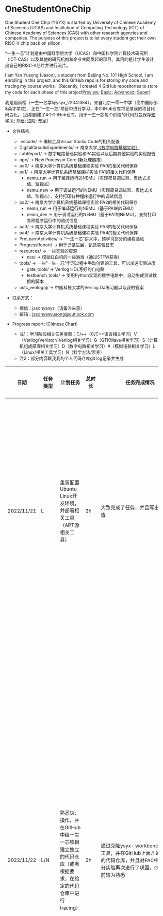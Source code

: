 # OneStudentOneChip

One Student One Chip (YSYX) is started by University of Chinese Academy of Sciences (UCAS) and Institution of Computing Technology (ICT) of Chinese Academy of Sciences (CAS) with other research agencies and companies. The purpose of this project is to let every student get their own RISC-V chip back on silicon.

“一生一芯”计划是由中国科学院大学（UCAS）和中国科学院计算技术研究所（ICT-CAS）以及其他的研究机构和企业共同发起的项目。其目的是让学生设计出自己的RISC-V芯片并进行流片。

I am Yan Yusong (Jason), a student from Beijing No. 101 High School, I am enrolling in this project, and this GitHub repo is for storing my code and tracing my course works.（Recently, I created 4 GitHub repositories to store my code for each phase of this project[Preview](https://github.com/Jasonyanyusong/ysyx_Preview); [Basic](https://github.com/Jasonyanyusong/ysyx_Basic); [Advanced](https://github.com/Jasonyanyusong/ysyx_Advanced); [Super](https://github.com/Jasonyanyusong/ysyx_Super)）

我是烟雨松（一生一芯学号ysyx_22041384），来自北京一零一中学（高中国际部&英才学院），正在“一生一芯”项目中进行学习，本GitHub仓库将记录我的项目代码变化。（近期创建了4个GitHub仓库，用于一生一芯每个阶段的代码打包保存[预学习](https://github.com/Jasonyanyusong/ysyx_Preview); [基础](https://github.com/Jasonyanyusong/ysyx_Basic); [进阶](https://github.com/Jasonyanyusong/ysyx_Advanced); [专家](https://github.com/Jasonyanyusong/ysyx_Super)）

* 文件结构:
    * .vscode/ -> 编辑工具Visual Studio Code的相关配置
    * DigitalCircuitsExperiments/ -> 南京大学[《数字电路基础实验》](https://nju-projectn.github.io/dlco-lecture-note/index.html)
    * LabReport/ -> 数字电路基础实验和PA实验以及后期其他实验的实验报告
    * npc/ -> New Processor Core (新处理器核)
    * pa0/ -> 南京大学计算机系统基础课程实验 PA0的相关代码保存
    * pa1/ -> 南京大学计算机系统基础课程实验 PA1的相关代码保存
        * nemu_run -> 用于编译运行的NEMU（实现简易调试器、表达式求值、监视点）
        * nemu_new -> 用于调试运行的NEMU（实现简易调试器、表达式求值、监视点），支持打印各种程序运行中的调试信息
    * pa2/ -> 南京大学计算机系统基础课程实验 PA2的相关代码保存
        * nemu_run -> 用于编译运行的NEMU（基于PA1的NEMU）
        * nemu_dev -> 用于调试运行的NEMU（基于PA1的NEMU），支持打印各种程序运行中的调试信息
    * pa3/ -> 南京大学计算机系统基础课程实验 PA3的相关代码保存
    * pa4/ -> 南京大学计算机系统基础课程实验 PA4的相关代码保存
    * PreLearnActivities/ -> “一生一芯”讲义中，预学习部分的编程活动
    * ProgressReport/ -> 用于记录进展，记录实验日志
    * resources/ -> 一些实验的资源
        * nes/ -> 模拟红白机的一些游戏（通过STFW获得）
    * tools/ -> 一些“一生一芯”学习过程中手动创建的工具，可以加速实验进度
        * gate_tools/ -> Verilog HDL写好的门电路
        * testbench_tools/ -> 使用Python实现的数字电路中，自动生成测试数据的脚本
    * ustc_verilogoj/ -> 中国科技大学的Verilog OJ练习题以及我的答案

* 联系方式：
    * 微信：jasonyanys（请备注来意）
    * 邮箱：jasonyanyusong@outlook.com

* Progress report: (Chinese Chart)
    * 注1：学习阶段相关任务类型：C/++（C/C++语言相关学习）V（Verilog/Verilator/IVerilog相关学习）G（GTKWave相关学习）S（计算机组成原理相关学习）D（数字电路相关学习）A（模拟电路相关学习）L（Linux/相关工具学习）N（科学方法/素养）
    * 注2：部分内容跟我我的个人代码仓库git log记录并生成

|日期|任务类型|计划任务|总时长|任务完成情况|卡了一段时间的bug|备注|记录故事/心情|
|----|----|----|----|----|----|----|----|
|2022/11/21|L|重新配置Ubuntu Linux开发环境，并部署相关工具（APT源相关工具）|2h|大致完成了任务，并且写出了[实验报告](https://docs.qq.com/doc/DSVplS2dNRWVxUXZG)|NEMU在ARM处理器的Ubuntu Linux中无法正常的运行，会出现core dump的问题（此问题后期我会在x86-64）的Ubuntu Linux中再次尝试，若x86的系统中可运行，则有可能是兼容性问题，后期会反馈。|ARM的Ubuntu系统是在基于M1的Mac上开的虚拟机，但是其他工具都能够正常工作|个人现在感觉还是x86平台进行开发比较靠谱，我的Mac经常会有一些工具不兼容或者效率低，但是应该可以通过优化等方式进行解决|
|2022/11/22|L/N|熟悉Git操作，并在GitHub中给一生一芯项目建立独立的代码仓库（或者根据要求，在给定的代码仓库中进行tracing）|2h|通过克隆ysyx- workbench和其他工具，并在GitHub上面开通了自己的代码仓库，并且对PA0中的Git部分实验再次进行了巩固，Git使用目前较为熟悉| GitHub由于一些原因，访问较慢，需要配置代理或者使用镜像站或者使用GitLab自建代码仓库（目前有一台云服务器）|已经解决问题，使用github继续保存代码|虽然使用Git追踪开发进度是一件非常繁琐和复杂的事情（需要在意很多的细节并比直接保存代码麻烦好多）但是Git可以让开发项目的团队在某个版本出现问题后快速的回滚到上一个可用版本，增加了工程的可用性。同时使用Git可以保证代码的原创性，从而促进学习进度和学习动机。|
|2022/11/23|N|阅读“提问的智慧”和“别像弱智一样提问”并编写阅读报告|2h|完成了阅读任务，并编写了1000字以上的[读后感](https://docs.qq.com/doc/DSUFTakJuWnV3bmNT)|阅读任务没有上机操作，不进行记录|阅读报告链接在任务完成情况中|重新认识了科学研究的过程，以后进行科学提问需要经过思考，不能够发现什么问题直接提出来，提出问题之后也要不停思考原来的问题。通过交流合作提升项目进度。|
|2022/11/24|N/A/D|阅读《模拟电路与数字电路》第1章（绪论）；第2章（半导体器件基础）；第8章（数字逻辑基础）|6h|完成了阅读，编写了[学习记录](https://docs.qq.com/doc/DSVFORXZLZ0x3WGJJ)| | | |
|2022/11/26|V/G|完成了二选一选择器设计（框架）|2h|完成了二选一选择器设计（框架）| | | |
|2022/11/27|V/G|完成了二选一选择器设计（数据流建模、结构建模、行为建模）|2h|完成了三个方法建模二选一选择器，并使用verilator相关功能进行编译，并通过gtkwave查看波形图| | | |
|2022/11/28|V/G|完成了四选一选择器设计|2h|使用case方法设计了四选一选择器，并自己编写了仿真激励文件| | | |
|2022/12/8|V/G|完成编码器、译码器|2h|任务已经完成，编码器和译码器分别设计了case方法和for方法进行建模。| | | |
|2022/12/9|V/G|七段数码管驱动模块的设计|2h|完成了共阳极和共阴极七段数码管的驱动模块设计，并使用波形图查看仿真结果| | | |
|2022/12/10|V/G|全加器设计|2h|完成了一位全加器设计，并将其串联成四位的版本，通过数据流建模设计加法计算功能模块| | | |
|2022/12/13|V/G|设计加减法运算器与ALU|2h|完成了设计，并编写了仿真测试文件| | | |
|2022/12/14|V/G|设计加减法运算器与ALU|2h|设计了更多的测试用例进行测试模块正确性| | | |
|2022/12/17|V/G|设计加减法运算器与ALU|2h|继续增加测试样例| | | |
|2022/12/19|V/G|整理总结完成数字电路基础实验4|2h|debug| | | |
|2023/1/1|V/G|寄存器的学习|2h|完成了一位寄存器和多位寄存器的设计，并且通过了Verilator进行仿真测试，掌握了一些时序逻辑电路的设计方法| | | |
|2023/1/7|V/G|加法计数器、减法计数器|2h|设计了多种加法计数器和减法计数器，并通过verilator进行仿真，通过gtkwave进行结果检验| | | |
|2023/1/8|V/G|加法计数器、减法计数器|2h|设计了多种加法计数器和减法计数器，并通过verilator进行仿真，通过gtkwave进行结果检验| | | |
|2023/1/9|V/G|桶形移位寄存器|2h|阅读了8位桶形移位寄存器的设计图，并通过Verilog结构化建模实现了这个模块| | | |
|2023/1/11|V/G|桶形移位寄存器|2h|阅读了8位桶形移位寄存器的设计图，并通过Verilog结构化建模实现了这个模块| | | |
|2023/1/14|环境|设计了自动安装相关环境依赖的脚本|2h|因为我电脑设备来回换，懒得敲太多命令行，整了一个这个| | | |
|2023/1/17|V/G|循环移位设计|2h|设计了正跳变沿河负跳变沿的循环左移位寄存器和循环右移位寄存器| | | |
|2023/1/18|V/G|算数移位设计+逻辑移位设计|2h|设计了正跳变沿河负跳变沿的算数左移位寄存器和算数右移位寄存器，设计了正跳变沿河负跳变沿的逻辑左移位寄存器和逻辑右移位寄存器| | | |
|2023/1/24|V/G|阅读数字电路基础实验7讲义|2h|完成阅读，学习了有限状态机的定义| | | |
|2023/1/25|V/G|FSM设计|2h|理解了有限状态机的工作原理，并完成了一个检测四个连续相同输入的有限状态机| | | |
|2023/1/26|V/G|PS/2设计|2h|阅读了有关PS/2相关的讲义，并编写仿真文件仿真了键盘F1-F2的按键| | | |
|2023/1/30|C/L|NEMU|2h|修改了一进入就出发assertion的bug；让其可以实现优雅的退出；添加了w、si、info r功能| | | |
|2023/1/31|C/L|NEMU|2h|添加了x功能| | | |
|2023/2/3|V/G|数字电路基础实验改错|2h|修改数字电路基础实验3中的bug| | | |
|2023/2/4|V/G|数字电路基础实验改错|2h|修改数字电路基础实验6中的bug| | | |
|2023/2/13|C/L|NEMU|2h|1）修改了NEMU扫描内存和打印机寄存器的功能2）表达式求值部分完成了增加Token的任务| | | |
|2023/2/14|C/L|NEMU|2h|将PA1中编译完成的NEMU存入工作目录| | | |
|2023/2/15|C/L|NEMU|2h|打印内存函数增加了更多位，且更新了函数的结构| | | |
|2023/2/16|C/L|NEMU|2h|1）对于RISCV64指令集，更新了扫描内存的函数 2）在sdb中优化了打印内存的代码，使得nemuconfig更换ISA后不必修改代码 3）优化了扫描寄存器和扫描内存的函数输出 4）删除了冗余的代码 5）编译结果保存| | | |
|2023/2/17|C/L|NEMU|0.5h|给程序中的调试信息增加了开关| | | |
|2023/2/18|C/L|NEMU|0.5h|更新了源代码（可以根据git log查看更新的位置）| | | |
|2023/2/19|C/L|NEMU|0.5h|更新了NEMU，表达式求值部分可以输出token| | | |
|2023/2/25|活动|参与RISCV年会|6h|听报告、学习、记笔记| | | |
|2023/2/26|C/L|NEMU|2h|表达式求值部分添加二进制，增加了查看括号是否balance的函数，创建operator token来记录没有数字的token，正则表达式识别二进制、八进制、十进制、十六进制数| | | |
|2023/2/27|C/L|NEMU|2h|1）给 !, +, -, *, /, (, ) 分配了TOKENID 2）给SDB/EXPR/WATCHPOINT添加了调试信息输入输出的开关| | | |
|2023/2/28|C/L|NEMU|2h|1）在SDB中实现了管理调试信息的集中开关 2）删除了SDB中version debug instruction函数 3）打印调试信息状态 4）删除冗余代码 5）调整SDB函数代码结构| | | |
|2023/3/2|C/L|NEMU|0.5h|更新了SDB的UI| | | |
|2023/3/3|C/L|NEMU|2h|1）修复了expr中strncpy函数的bug 2）记录了debug结果| | | |
|2023/3/5|C/L|NEMU|2h|1）完成了process_operator_token的函数 2）添加了void give_priority(): just set priority according to precidency rule 、void give_priority_no_parentheses(): update priority matching parentheses 连个用来给运算符提供优先级的函数 3）添加了int process_add(int add_operator_index): Add、int process_minus(int minus_operator_index): Minus、int process_multiply(int multiply_operator_index): Multiply、int process_devide(int devide_operator_index): Devide、int process_equal(int equal_operator_index): Equal、int process_not_equal(int not_equal_operator_index): Not Equal、int process_and(int and_operator_index): And、int process_or(int or_operator_index): Or、int process_not(int not_operator_index): Not 用来计算表达式数值的函数 4）添加了检查左右侧是否为数字的函数 5）优化了给运算符优先级的函数 6）修正了运行中的若干bug 7）完成了寻找全局最高优先级的函数 8）在make token函数中移除了括号检验 9）准备了一个新的nemu目录，会定期同步正在开发的nemu，新的nemu没有printf输出，运行起来更流畅且代码阅读体验更好| | | |
|2023/3/6|C/L|NEMU|2h|1）优化了检查括号的算法 2）完成了void give_priority_no_parentheses() 3）修复了expr中的一处typo| | | |
|2023/3/7|C/L|NEMU|2h|1）设计了一个表达式求值的初始化函数，每次调用表达式求值单元都会执行这个函数，会清空上一次计算结果 2）修改了一些命名错误，可以编译通过并执行| | | |
|2023/3/8|C/L|NEMU|0.5h|删除了表达式求值中的二进制和八进制输入（可以通过十六进制替换）| | | |
|2023/3/11|C/L|NEMU|2h|1）删除了表达式求值单元中没有被使用的find_dominant_operator函数 2）更新了除法函数，对除0情况进行报错 3）删除了多余的代码和TODO 4）删除了一些不必要的printf| | | |
|2023/3/12|C/L|NEMU|4h|1）修复了若干bug 2）完成了give_sub_priority 3）更新了表达式求值初始化函数 4）优化了give_sub_priority函数实现的逻辑 5）计划了函数calculate_one_round的逻辑 6）实现了calculate_one_round的第一步：First, find the highest priority and sub_priority, then get the index in tokens[32] 7）修复了第一步的逻辑漏洞 8）实现了calculate_one_round的第二步：Scend, check the condition to make a success call, if not success, set success_calculate_one_round_call to false 9）修复了第二步的逻辑漏洞 10）实现了calculate_one_round的第三步：Third, implement specific calls to evaluate the result 11）实现了calculate_one_round的第四步：Fourth, store the new result to a token, check if the token's left and right is a pair of parentheses, if so, remove it 12）修复了第三步引起的括号处理问题 13）添加了char* calculate(bool* success_calculate_call)函数 14）经过测试，表达式求值功能正常且结果符合预期 15）将commit 6ea3a38的nemu同步到没有打印调试信息的版本，进行保存| | | |
|2023/3/14|C/L|NEMU|0.5h|优化了message输出，可以保证后期多个工具相互调用也可以很好的定位问题的工具名、功能单元名以及message的种类| | | |
|2023/3/16|C/L|NEMU|1h|1）对于所有ISA，实现了word_t isa_reg_str2val 2）在表达式求值单元中添加了指针token和负号token| | | |
|2023/3/17|C/L|NEMU|2h|1）给expr增加了一些函数功能 2）修复了负数计算时表达式求值单元进入死循环的问题 3）删除了一些冗余的代码，并再次检查括号匹配函数 4）在两个nemu中删除了表达式求值单元没有使用的函数 5）在make token中，直接将16进制数转换成10进制数存储在token中 6）实现了正确的expr返回值 7）修复了一些指针解引用的bug| | | |
|2023/3/18|C/L|NEMU|6h|1）修复了正号（不是加法）token在识别中的bug 2）完成了监视点单元WP* new_wp() 和 void free_wp(WP *wp)函数 3）在简易调试器单元和监视点单元中添加了 record_WP 4）在简易调试器单元和监视点单元中添加了 delete_WP 5）在简易调试器单元和监视点单元中添加了 print_WP 6）优化了打印监视点信息的输出 7）在监视点单元中添加了 check_WP 8）复习Verilog：在中科大的Verilog OJ平台完成了1-10题| | | |
|2023/3/19|C/L|NEMU|0.5h|1）修复了reg.c中我的printf中的一些拼写错误，更新了运行读代码版nemu，吧两个nemu、abstract-machine、am-kernels复制到了工作目录下pa2文件夹| | | |